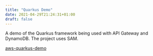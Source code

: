 ```yaml
---
title: "Quarkus Demo"
date: 2021-04-29T21:24:31+01:00
draft: false
---
```


A demo of the Quarkus framework being used with API Gateway and DynamoDB. The project uses SAM.

[aws-quarkus-demo](https://github.com/aws-samples/aws-quarkus-demo)
